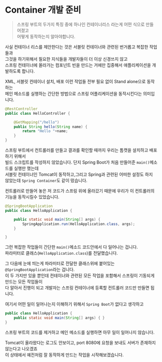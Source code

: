 # Container 개발 준비  
> 스프링 부트의 두가지 특징 중에 하나인 컨테이너리스 라는게 어떤 식으로 만들어졌고  
> 어떻게 동작하는지 알아야합니다.  
  
사실 컨테이너 리스를 제안한다는 것은 서블릿 컨테이너와 관련된 번거롭고 복잡한 작업들과  
그것을 하기위해서 필요한 지식들을 개발자들이 더 이상 신경쓰지 않고  
스프링 컨테이너에 올라가는 컴포넌트 빈을 만드는 거에만 집중해서 애플리케이션을 개발하도록 합니다.  
  
XML, 서블릿 컨테이너 설치, 배포 이런 작업들 전부 필요 없이 Stand alone으로 동작하는  
메인 메소드를 실행하는 간단한 방법으로 스프링 어플리케이션을 동작시킨다는 의미입니다.  
  
```java
@RestController
public class HelloController {

    @GetMapping("/hello")
    public String hello(String name) {
        return "Hello "+name;
    }
}
```  
스프링 부트에서 컨트롤러를 만들고 결과를 확인할 때까지 우리는 톰캣을 설치하고 배포하기 위해서  
빌드 스크립트를 작성하지 않았습니다. 단지 Spring Boot가 처음 만들어준 `main()`메소드를 실행만 했는데  
서블릿 컨테이너인 Tomcat이 동작하고,그리고 Spring과 관련된 어떠한 설정도 하지 않았는데 `Spring Container`도 같이 떴습니다.  
  
컨트롤러로 만들어 놓은 저 코드가 스프링 위에 올라갔기 때문에 우리가 이 컨트롤러의 기능을 동작시킬수 있었습니다.  
```java
@SpringBootApplication
public class HelloApplication {

    public static void main(String[] args) {
        SpringApplication.run(HelloApplication.class, args);
    }

}
```  
그런 복잡한 작업들이 간단한 `main()`메소드 코드안에서 다 일어나는 겁니다.  
파라미터로 클래스(`HelloApplication.class`)를 전달했습니다.  

그 다음에 눈에 띄는게 파라미터로 전달한 클래스위에 붙어있는 `@SpringBootApplication`라는 겁니다.  
이 두 가지만 있을 뿐인데 컨테이너와 관련된 모든 작업을 포함해서 스프링이 기동되게 만드는 모든 작업들이  
다 알아서 진행이 되고 개발자는 스프링 컨테이너에 등록할 컨트롤러 코드만 만들면 됩니다.  
  
여기서 어떤 일이 일어나는지 이해하기 위해서 `Spring Boot`가 없다고 생각하고  
```java
public class HelloApplication {
    public static void main(String[] args) { }
}
```  
스프링 부트의 코드를 제거하고 메인 메소드를 실행하면 아무 일이 일어나지 않습니다.  
  
Tomcat이 올라왔다는 로그도 안보이고, port 8080에 요청을 보내도 서버가 존재하지 않는다고 나오겠죠  
이 상태에서 예전처럼 잘 동작하게 만드는 작업을 시작해보겠습니다.